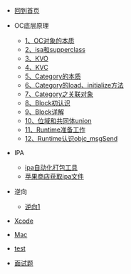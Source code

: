 * [回到首页](/)

* OC底层原理
    * [1、OC对象的本质](ios/principle/OC对象的本质) 
    * [2、isa和supperclass](ios/principle/isa和superclass.md)
    * [3、KVO](ios/principle/kvo.md)
    * [4、KVC](ios/principle/kvc的本质.md)
    * [5、Category的本质](ios/principle/category1.md)
    * [6、Category的load、initialize方法](ios/principle/category2.md)
    * [7、Category之关联对象](ios/principle/category3.md)
    * [8、Block初认识](ios/principle/block1.md)
    * [9、Block详解](ios/principle/block2.md)
    * [10、位域和共同体union](ios/principle/runtime1.md)
    * [11、Runtime准备工作](ios/principle/runtime2.md)
    * [12、Runtime认识objc_msgSend](ios/principle/runtime3.md)
* IPA
    * [ipa自动化打包工具](ios/ipa/ipa自动化打包工具.md)
    * [苹果商店获取ipa文件](ios/ipa/获取ipa文件.md)
* 逆向
  *  [逆向1](ios/reverse/reverse1.md)
* [Xcode](ios/xcode.md)
* [Mac](ios/mac.md)
* [test](ios/test.md)
* [面试题](ios/面试题.md)